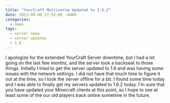 ```yaml
---
title: "YourCraft Multiverse Updated to 1.6.2"
date: 2013-09-08 17:52:05 -0400
categories:
  - news
tags:
  - server news
  - server updates
  - 1.6
---
```


I apologize for the extended YourCraft Server downtime, but I had a lot going on the last few months, and the server took a backseat to those things. Initially I tried to get the server updated to 1.6 and was having some issues with the network settings. I did not have that much time to figure it out at the time, so I took the server offline for a bit. I found some time today and I was able to finally get my servers updated to 1.6.2 today. I'm sure that you have updated your Minecraft clients at this point, so I hope to see at least some of the our old players back online sometime in the future.